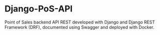 # Django-PoS-API
Point of Sales backend API REST developed with Django and Django REST Framework (DRF), documented using Swagger and deployed with Docker.
